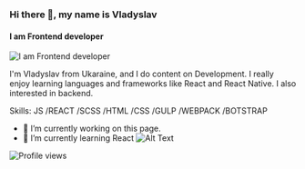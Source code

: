 ### Hi there 👋, my name is Vladyslav
#### I am Frontend developer
![I am Frontend developer](https://images.ctfassets.net/sdlntm3tthp6/ss-asset-11481/8b8896ef7d273349cca82fbcdff29c4a/assets_Uploads_bravenewcoin-tracking-github-banner.jpg)

I'm Vladyslav from Ukaraine, and I do content on Development. I really enjoy learning languages and frameworks like React and React Native. I also interested in backend.

Skills: JS /REACT /SCSS /HTML /CSS  /GULP /WEBPACK /BOTSTRAP

- 🔭 I’m currently working on this page. 
- 🌱 I’m currently learning React 
![Alt Text](https://media.giphy.com/media/vFKqnCdLPNOKc/giphy.gif)
 

![Profile views](https://gpvc.arturio.dev/vladyslavos)  

